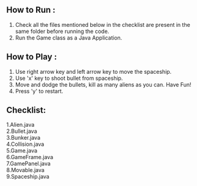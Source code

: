 How to Run :
------------
1. Check all the files mentioned below in the checklist are present in the same folder before running the code.
2. Run the Game class as a Java Application.


How to Play :
------------
1. Use right arrow key and left arrow key to move the spaceship.
2. Use 'x' key to shoot bullet from spaceship.
3. Move and dodge the bullets, kill as many aliens as you can. Have Fun!
4. Press 'y' to restart.


Checklist:
-----------
1.Alien.java              
2.Bullet.java             
3.Bunker.java            
4.Collision.java                
5.Game.java               
6.GameFrame.java                 
7.GamePanel.java                    
8.Movable.java                   
9.Spaceship.java                      

